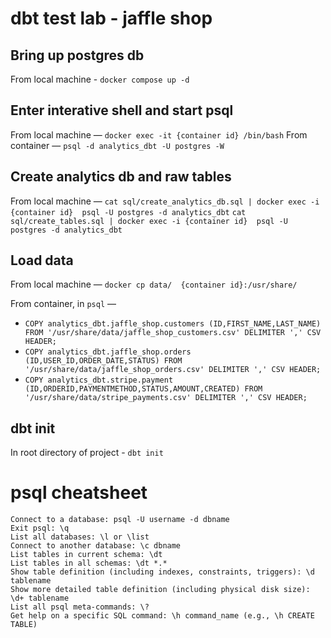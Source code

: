 # dbt test lab - jaffle shop

## Bring up postgres db
From local machine - `docker compose up -d`

## Enter interative shell and start psql
From local machine — `docker exec -it {container id} /bin/bash`
From container — `psql -d analytics_dbt -U postgres -W`

## Create analytics db and raw tables
From local machine —
`cat sql/create_analytics_db.sql | docker exec -i {container id}  psql -U postgres -d analytics_dbt`
`cat sql/create_tables.sql | docker exec -i {container id}  psql -U postgres -d analytics_dbt`

## Load data
From local machine — `docker cp data/  {container id}:/usr/share/`

From container, in `psql` —
* `COPY analytics_dbt.jaffle_shop.customers (ID,FIRST_NAME,LAST_NAME) FROM '/usr/share/data/jaffle_shop_customers.csv' DELIMITER ',' CSV HEADER;`
* `COPY analytics_dbt.jaffle_shop.orders (ID,USER_ID,ORDER_DATE,STATUS) FROM '/usr/share/data/jaffle_shop_orders.csv' DELIMITER ',' CSV HEADER;`
* `COPY analytics_dbt.stripe.payment (ID,ORDERID,PAYMENTMETHOD,STATUS,AMOUNT,CREATED) FROM '/usr/share/data/stripe_payments.csv' DELIMITER ',' CSV HEADER;`

## dbt init
In root directory of project - `dbt init`

# psql cheatsheet
```
Connect to a database: psql -U username -d dbname
Exit psql: \q
List all databases: \l or \list
Connect to another database: \c dbname
List tables in current schema: \dt
List tables in all schemas: \dt *.*
Show table definition (including indexes, constraints, triggers): \d tablename
Show more detailed table definition (including physical disk size): \d+ tablename
List all psql meta-commands: \?
Get help on a specific SQL command: \h command_name (e.g., \h CREATE TABLE)
```